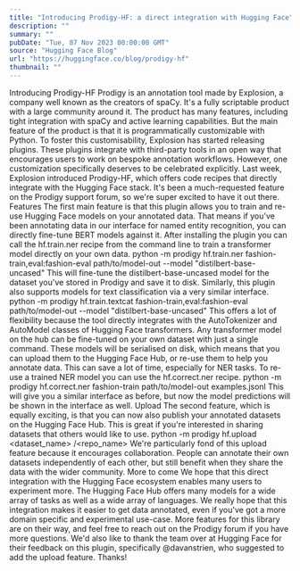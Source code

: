 ```yaml
---
title: "Introducing Prodigy-HF: a direct integration with Hugging Face"
description: ""
summary: ""
pubDate: "Tue, 07 Nov 2023 00:00:00 GMT"
source: "Hugging Face Blog"
url: "https://huggingface.co/blog/prodigy-hf"
thumbnail: ""
---
```


Introducing Prodigy-HF
Prodigy is an annotation tool made by Explosion, a company well known as the creators of spaCy. It's a fully scriptable product with a large community around it. The product has many features, including tight integration with spaCy and active learning capabilities. But the main feature of the product is that it is programmatically customizable with Python.
To foster this customisability, Explosion has started releasing plugins. These plugins integrate with third-party tools in an open way that encourages users to work on bespoke annotation workflows. However, one customization specifically deserves to be celebrated explicitly. Last week, Explosion introduced Prodigy-HF, which offers code recipes that directly integrate with the Hugging Face stack. It's been a much-requested feature on the Prodigy support forum, so we're super excited to have it out there.
Features
The first main feature is that this plugin allows you to train and re-use Hugging Face models on your annotated data. That means if you've been annotating data in our interface for named entity recognition, you can directly fine-tune BERT models against it.
After installing the plugin you can call the hf.train.ner
recipe from the command line to train a transformer model directly on your own data.
python -m prodigy hf.train.ner fashion-train,eval:fashion-eval path/to/model-out --model "distilbert-base-uncased"
This will fine-tune the distilbert-base-uncased
model for the dataset you've stored in Prodigy and save it to disk. Similarly, this plugin also supports models for text classification via a very similar interface.
python -m prodigy hf.train.textcat fashion-train,eval:fashion-eval path/to/model-out --model "distilbert-base-uncased"
This offers a lot of flexibility because the tool directly integrates with the AutoTokenizer
and AutoModel
classes of Hugging Face transformers. Any transformer model on the hub can be fine-tuned on your own dataset with just a single command. These models will be serialised on disk, which means that you can upload them to the Hugging Face Hub, or re-use them to help you annotate data. This can save a lot of time, especially for NER tasks. To re-use a trained NER model you can use the hf.correct.ner
recipe.
python -m prodigy hf.correct.ner fashion-train path/to/model-out examples.jsonl
This will give you a similar interface as before, but now the model predictions will be shown in the interface as well.
Upload
The second feature, which is equally exciting, is that you can now also publish your annotated datasets on the Hugging Face Hub. This is great if you're interested in sharing datasets that others would like to use.
python -m prodigy hf.upload <dataset_name> <username>/<repo_name>
We're particularly fond of this upload feature because it encourages collaboration. People can annotate their own datasets independently of each other, but still benefit when they share the data with the wider community.
More to come
We hope that this direct integration with the Hugging Face ecosystem enables many users to experiment more. The Hugging Face Hub offers many models for a wide array of tasks as well as a wide array of languages. We really hope that this integration makes it easier to get data annotated, even if you've got a more domain specific and experimental use-case.
More features for this library are on their way, and feel free to reach out on the Prodigy forum if you have more questions.
We'd also like to thank the team over at Hugging Face for their feedback on this plugin, specifically @davanstrien, who suggested to add the upload feature. Thanks!